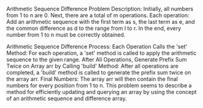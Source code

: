 Arithmetic Sequence Difference Problem Description:
Initially, all numbers from 1 to n are 0. Next, there are a total of m operations.
Each operation: Add an arithmetic sequence with the first term as s, the last term as e, and the common difference as d to the range from l to r.
In the end, every number from 1 to n must be correctly obtained.

Arithmetic Sequence Difference Process:
Each Operation Calls the 'set' Method: For each operation, a 'set' method is called to apply the arithmetic sequence to the given range.
After All Operations, Generate Prefix Sum Twice on Array arr by Calling 'build' Method: After all operations are completed, a 'build' method is called to generate the prefix sum twice on the array arr.
Final Numbers: The array arr will then contain the final numbers for every position from 1 to n.
This problem seems to describe a method for efficiently updating and querying an array by using the concept of an arithmetic sequence and difference array.
